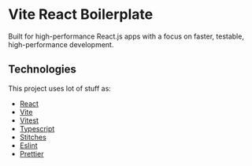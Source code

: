 # Vite React Boilerplate

Built for high-performance React.js apps with a focus on faster, testable, high-performance development.


## Technologies

This project uses lot of stuff as:

 - [React](https://pt-br.reactjs.org/)
 - [Vite](https://vitejs.dev/)
 - [Vitest](https://vitest.dev/)
 - [Typescript](https://www.typescriptlang.org/)
 - [Stitches](https://stitches.dev/)
 - [Eslint](https://eslint.org/)
 - [Prettier](https://prettier.io/)
